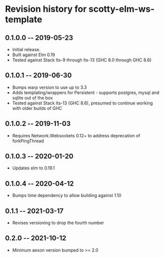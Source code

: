# Revision history for scotty-elm-ws-template

## 0.1.0.0 -- 2019-05-23

* Initial release.
* Built against Elm 0.19
* Tested against Stack lts-9 through lts-13 (GHC 8.0 through GHC 8.6)

## 0.1.0.1 -- 2019-06-30

* Bumps warp version to use up to 3.3
* Adds templating/wrappers for Persistent - supports postgres, mysql and sqlite
  out of the box
* Tested against Stack lts-13 (GHC 8.6), presumed to continue working with older
  builds of GHC

## 0.1.0.2 -- 2019-11-03

* Requires Network.Websockets 0.12+ to address deprecation of forkPingThread

## 0.1.0.3 -- 2020-01-20

* Updates elm to 0.19.1

## 0.1.0.4 -- 2020-04-12

* Bumps time dependency to allow building against 1.10

## 0.1.1 -- 2021-03-17

* Revises versioning to drop the fourth number

## 0.2.0 -- 2021-10-12

* Minimum aeson version bumped to >= 2.0
